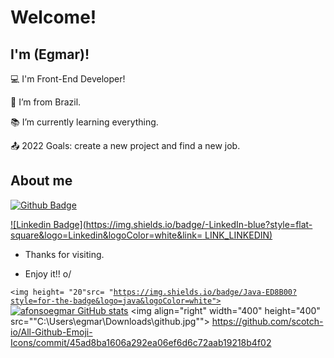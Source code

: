 # Welcome!

 

## I'm (Egmar)!

 

:computer: I'm Front-End Developer!

:house_with_garden: I’m from Brazil.

:books: I’m currently learning everything.

:outbox_tray: 2022 Goals: create a new project and find a new job.

 

## About me

[![Github Badge](https://img.shields.io/badge/-Github-000?style=flat-square&logo=Github&logoColor=white&link=LINK_GIT)](https://github.com/afonsoegmar)

[![Linkedin Badge](https://img.shields.io/badge/-LinkedIn-blue?style=flat-square&logo=Linkedin&logoColor=white&link= LINK_LINKEDIN)](https://www.linkedin.com/in/egmar-afonso-65936414/)

- Thanks for visiting.

- Enjoy it!! o/

<code><img height= "20"src= "https://img.shields.io/badge/Java-ED8B00?style=for-the-badge&logo=java&logoColor=white"></code>
[![afonsoegmar GitHub stats](https://github-readme-stats.vercel.app/api?username=afonsoegmar)](https://github.com/afonsoegmar/github-readme-stats)
<img align="right" width="400" height="400" src=""C:\Users\egmar\Downloads\github.jpg"">
https://github.com/scotch-io/All-Github-Emoji-Icons/commit/45ad8ba1606a292ea06ef6d6c72aab19218b4f02
